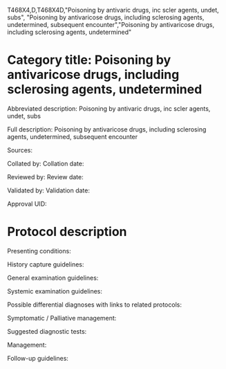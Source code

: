 T468X4,D,T468X4D,"Poisoning by antivaric drugs, inc scler agents, undet, subs", "Poisoning by antivaricose drugs, including sclerosing agents, undetermined, subsequent encounter","Poisoning by antivaricose drugs, including sclerosing agents, undetermined"
# Category title: Poisoning by antivaricose drugs, including sclerosing agents, undetermined

Abbreviated description: Poisoning by antivaric drugs, inc scler agents, undet, subs

Full description: Poisoning by antivaricose drugs, including sclerosing agents, undetermined, subsequent encounter

Sources:

Collated by:
Collation date:

Reviewed by:
Review date:

Validated by:
Validation date:

Approval UID:

# Protocol description

Presenting conditions:

History capture guidelines:

General examination guidelines:

Systemic examination guidelines:

Possible differential diagnoses with links to related protocols:

Symptomatic / Palliative management:

Suggested diagnostic tests:

Management:

Follow-up guidelines:
